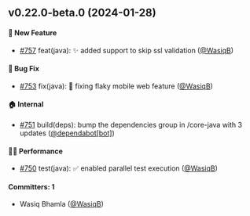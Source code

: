 
## v0.22.0-beta.0 (2024-01-28)

#### :rocket: New Feature
* [#757](https://github.com/BoykaFramework/boyka-framework/pull/757) feat(java): :sparkles: added support to skip ssl validation ([@WasiqB](https://github.com/WasiqB))

#### :bug: Bug Fix
* [#753](https://github.com/BoykaFramework/boyka-framework/pull/753) fix(java): :bug: fixing flaky mobile web feature ([@WasiqB](https://github.com/WasiqB))

#### :house: Internal
* [#751](https://github.com/BoykaFramework/boyka-framework/pull/751) build(deps): bump the dependencies group in /core-java with 3 updates ([@dependabot[bot]](https://github.com/apps/dependabot))

#### :running_woman: Performance
* [#750](https://github.com/BoykaFramework/boyka-framework/pull/750) test(java): :white_check_mark: enabled parallel test execution ([@WasiqB](https://github.com/WasiqB))

#### Committers: 1
- Wasiq Bhamla ([@WasiqB](https://github.com/WasiqB))
